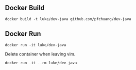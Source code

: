 ## Docker Build
```shell=
docker build -t luke/dev-java github.com/pfchuang/dev-java
```
## Docker Run
```shell=
docker run -it luke/dev-java
```
Delete container when leaving vim.
```shell=
docker run -it --rm luke/dev-java
```
